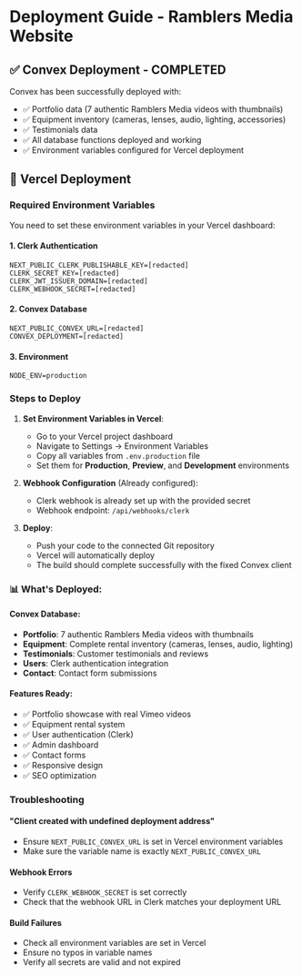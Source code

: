 # Deployment Guide - Ramblers Media Website

## ✅ Convex Deployment - COMPLETED

Convex has been successfully deployed with:
- ✅ Portfolio data (7 authentic Ramblers Media videos with thumbnails)
- ✅ Equipment inventory (cameras, lenses, audio, lighting, accessories)
- ✅ Testimonials data
- ✅ All database functions deployed and working
- ✅ Environment variables configured for Vercel deployment

## 🚀 Vercel Deployment

### Required Environment Variables

You need to set these environment variables in your Vercel dashboard:

#### 1. Clerk Authentication
```
NEXT_PUBLIC_CLERK_PUBLISHABLE_KEY=[redacted]
CLERK_SECRET_KEY=[redacted]
CLERK_JWT_ISSUER_DOMAIN=[redacted]
CLERK_WEBHOOK_SECRET=[redacted]
```

#### 2. Convex Database
```
NEXT_PUBLIC_CONVEX_URL=[redacted]
CONVEX_DEPLOYMENT=[redacted]
```

#### 3. Environment
```
NODE_ENV=production
```

### Steps to Deploy

1. **Set Environment Variables in Vercel**:
   - Go to your Vercel project dashboard
   - Navigate to Settings → Environment Variables
   - Copy all variables from `.env.production` file
   - Set them for **Production**, **Preview**, and **Development** environments

2. **Webhook Configuration** (Already configured):
   - Clerk webhook is already set up with the provided secret
   - Webhook endpoint: `/api/webhooks/clerk`

3. **Deploy**:
   - Push your code to the connected Git repository
   - Vercel will automatically deploy
   - The build should complete successfully with the fixed Convex client

### 📊 What's Deployed:

#### Convex Database:
- **Portfolio**: 7 authentic Ramblers Media videos with thumbnails
- **Equipment**: Complete rental inventory (cameras, lenses, audio, lighting)
- **Testimonials**: Customer testimonials and reviews
- **Users**: Clerk authentication integration
- **Contact**: Contact form submissions

#### Features Ready:
- ✅ Portfolio showcase with real Vimeo videos
- ✅ Equipment rental system
- ✅ User authentication (Clerk)
- ✅ Admin dashboard
- ✅ Contact forms
- ✅ Responsive design
- ✅ SEO optimization

### Troubleshooting

#### "Client created with undefined deployment address"
- Ensure `NEXT_PUBLIC_CONVEX_URL` is set in Vercel environment variables
- Make sure the variable name is exactly `NEXT_PUBLIC_CONVEX_URL`

#### Webhook Errors
- Verify `CLERK_WEBHOOK_SECRET` is set correctly
- Check that the webhook URL in Clerk matches your deployment URL

#### Build Failures
- Check all environment variables are set in Vercel
- Ensure no typos in variable names
- Verify all secrets are valid and not expired
